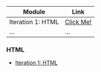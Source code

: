| Module           | Link                                                         |
|------------------|----------------------------------------------------------------|
| Iteration 1: HTML| [Click Me!](https://damaloonazhret.github.io/internship/HTML/) |
| ...              | ...                                                            |

### HTML
- [Iteration 1: HTML](https://damaloonazhret.github.io/internship/HTML/)
